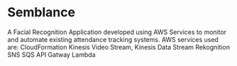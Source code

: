 # Semblance
A Facial Recognition Application developed using AWS Services to monitor and automate existing attendance tracking systems.
AWS services used are:
CloudFormation
Kinesis Video Stream, Kinesis Data Stream
Rekognition
SNS
SQS
API Gatway
Lambda


